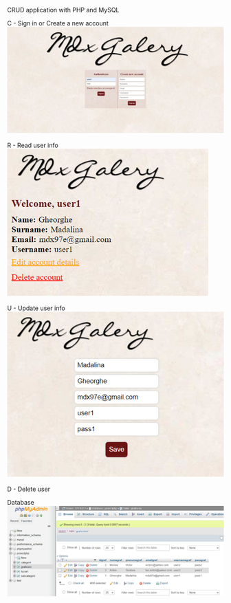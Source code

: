 CRUD application with PHP and MySQL


C - Sign in or Create a new account<br>
![''](./screenshots/login.png)<br><br>
R - Read user info<br>
![''](./screenshots/account-details.png)<br><br>
U - Update user info<br>
![''](./screenshots/edit-details.png)<br><br>
D - Delete user<br>


Database
![''](./screenshots/database.png)<br><br>
